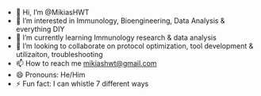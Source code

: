 - 👋 Hi, I’m @MikiasHWT
- 👀 I’m interested in Immunology, Bioengineering, Data Analysis & everything DIY
- 🌱 I’m currently learning Immunology research & data analysis
- 💞️ I’m looking to collaborate on protocol optimization, tool development & utilizaiton, troubleshooting 
- 📫 How to reach me mikiashwt@gmail.com
- 😄 Pronouns: He/Him
- ⚡ Fun fact: I can whistle 7 different ways

<!---
MikiasHWT/MikiasHWT is a ✨ special ✨ repository because its `README.md` (this file) appears on your GitHub profile.
You can click the Preview link to take a look at your changes.
--->
